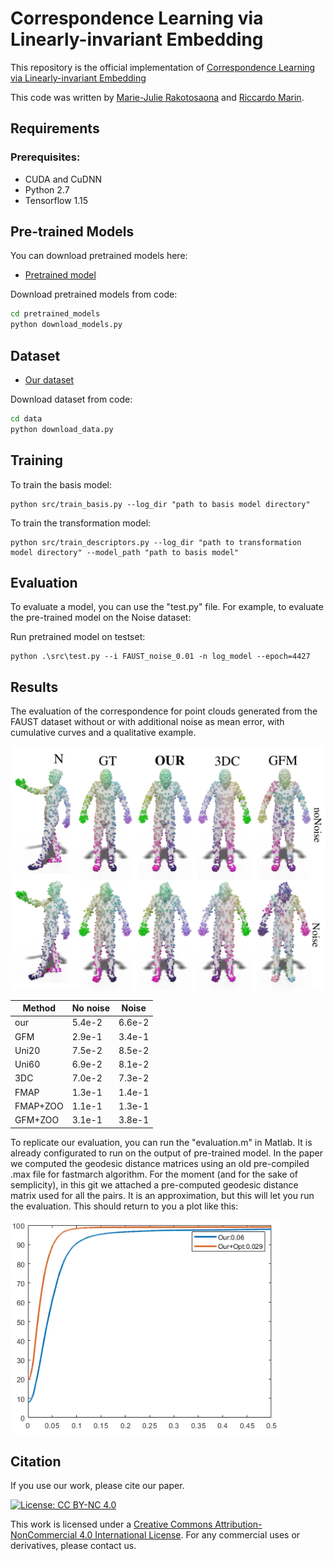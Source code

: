 
# Correspondence Learning via Linearly-invariant Embedding

This repository is the official implementation of [Correspondence Learning via Linearly-invariant Embedding](https://arxiv.org/abs/2030.12345)

This code was written by [Marie-Julie Rakotosaona](http://www.lix.polytechnique.fr/Labo/Marie-Julie.RAKOTOSAONA/) and [Riccardo Marin](http://profs.scienze.univr.it/~marin/).

## Requirements

### Prerequisites:
* CUDA and CuDNN
* Python 2.7
* Tensorflow 1.15





## Pre-trained Models

You can download pretrained models here:

- [Pretrained model](https://nuage.lix.polytechnique.fr/index.php/s/kZP65iLt5M9H7Hq/download)


Download pretrained models from code:
``` bash
cd pretrained_models
python download_models.py
```
## Dataset


- [Our dataset](https://nuage.lix.polytechnique.fr/index.php/s/22YrGsJ7M4dx7Ay/download)

Download dataset from code:
``` bash
cd data
python download_data.py
```


## Training

To train the basis model:

```train basis model
python src/train_basis.py --log_dir "path to basis model directory"
```

To train the transformation model:


```train transformation model
python src/train_descriptors.py --log_dir "path to transformation model directory" --model_path "path to basis model"
```

## Evaluation

To evaluate a model, you can use the "test.py" file. For example, to evaluate the pre-trained model on the Noise dataset:

Run pretrained model on testset:
```eval
python .\src\test.py --i FAUST_noise_0.01 -n log_model --epoch=4427
```

## Results

The evaluation of the correspondence for point clouds generated from the FAUST dataset without or with additional noise as mean error, with cumulative curves and a qualitative example.


![results](images/diff_maps_results.png "results")



| Method         | No noise  | Noise |
| ------------------ |---------------- | -------------- |
| our  |    5.4e-2         |      6.6e-2       |
| GFM  |    2.9e-1         |      3.4e-1       |
| Uni20  |  7.5e-2         |      8.5e-2       |
| Uni60 |   6.9e-2         |      8.1e-2       |
| 3DC |     7.0e-2         |      7.3e-2       |
| FMAP |    1.3e-1         |      1.4e-1       |
| FMAP+ZOO |1.1e-1         |      1.3e-1       |
| GFM+ZOO | 3.1e-1         |      3.8e-1       |

To replicate our evaluation, you can run the "evaluation.m" in Matlab. It is already configurated to run on the output of pre-trained model.
In the paper we computed the geodesic distance matrices using an old pre-compiled .max file for fastmarch algorithm. For the moment (and for the sake of semplicity), in this git we attached a pre-computed geodesic distance matrix used for all the pairs. It is an approximation, but this will let you run the evaluation. This should return to you a plot like this:

![curves](images/noise_curves.png "curves")

## Citation
If you use our work, please cite our paper.


[![License: CC BY-NC 4.0](https://img.shields.io/badge/License-CC%20BY--NC%204.0-lightgrey.svg)](https://creativecommons.org/licenses/by-nc/4.0/)

This work is licensed under a [Creative Commons Attribution-NonCommercial 4.0 International License](http://creativecommons.org/licenses/by-nc/4.0/). For any commercial uses or derivatives, please contact us.
